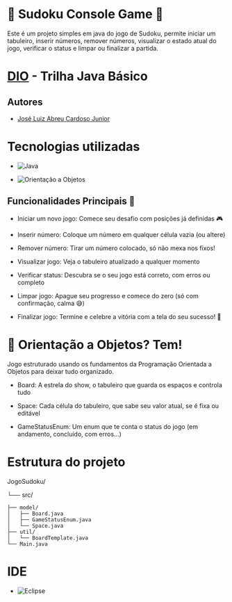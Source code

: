 # 🔢 Sudoku Console Game 🧩

Este é um projeto simples em java do jogo de Sudoku, permite iniciar um tabuleiro, inserir números, remover números, visualizar o estado atual do jogo, verificar o status e limpar ou finalizar a partida. 

# [DIO](www.dio.me) - Trilha Java Básico

## Autores

- [José Luiz Abreu Cardoso Junior](https://github.com/juniorjrjl)

# Tecnologias utilizadas

- ![Java](https://img.shields.io/badge/Java-%23ED8B00?style=for-the-badge&logo=java)

- ![Orientação a Objetos](https://img.shields.io/badge/Orientacao_a_Objetos-Verde?style=flat&logo=java)

## Funcionalidades Principais 🧩

- Iniciar um novo jogo: Comece seu desafio com posições já definidas 🎮

- Inserir número: Coloque um número em qualquer célula vazia (ou altere) 

- Remover número: Tirar um número colocado, só não mexa nos fixos!

- Visualizar jogo: Veja o tabuleiro atualizado a qualquer momento

- Verificar status: Descubra se o seu jogo está correto, com erros ou completo

- Limpar jogo: Apague seu progresso e comece do zero (só com confirmação, calma 😅)

- Finalizar jogo: Termine e celebre a vitória com a tela do seu sucesso! 🎉

# 🧠 Orientação a Objetos? Tem!

Jogo estruturado usando os fundamentos da Programação Orientada a Objetos para deixar tudo organizado.

- Board: A estrela do show, o tabuleiro que guarda os espaços e controla tudo

- Space: Cada célula do tabuleiro, que sabe seu valor atual, se é fixa ou editável

- GameStatusEnum: Um enum que te conta o status do jogo (em andamento, concluído, com erros…)

# Estrutura do projeto

JogoSudoku/

└── src/

    ├── model/
    │   ├── Board.java
    │   ├── GameStatusEnum.java
    │   └── Space.java
    ├── util/
    │   └── BoardTemplate.java
    └── Main.java

# IDE

- ![Eclipse](https://img.shields.io/badge/Eclipse-2C2255?style=for-the-badge&logo=eclipse&logoColor=white)




